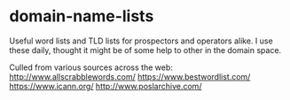 # domain-name-lists

Useful word lists and TLD lists for prospectors and operators alike. I use these daily, thought it might be of some help to other in the domain space.



Culled from various sources across the web:
http://www.allscrabblewords.com/
https://www.bestwordlist.com/
https://www.icann.org/
http://www.poslarchive.com/

